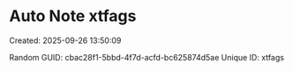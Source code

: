 ﻿# Auto Note xtfags
Created: 2025-09-26 13:50:09

Random GUID: cbac28f1-5bbd-4f7d-acfd-bc625874d5ae
Unique ID: xtfags
